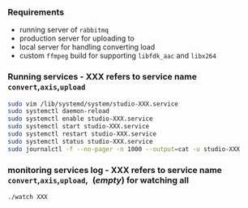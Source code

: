 ### Requirements
- running server of `rabbitmq`
- production server for uploading to
- local server for handling converting load
- custom `ffmpeg` build for supporting `libfdk_aac` and `libx264`

### Running services - XXX refers to service name `convert`,`axis`,`upload`
```bash
sudo vim /lib/systemd/system/studio-XXX.service
sudo systemctl daemon-reload
sudo systemctl enable studio-XXX.service
sudo systemctl start studio-XXX.service
sudo systemctl restart studio-XXX.service
sudo systemctl status studio-XXX.service
sudo journalctl -f --no-pager -n 1000 --output=cat -u studio-XXX
```

### monitoring services log - XXX refers to service name `convert`,`axis`,`upload`,` `(*_empty_*) for watching all
```
./watch XXX
```